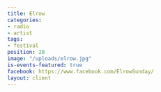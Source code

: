 ```yaml
---
title: Elrow
categories:
- radio
- artist
tags:
- festival
position: 28
image: "/uploads/elrow.jpg"
is-events-featured: true
facebook: https://www.facebook.com/ElrowSunday/
layout: client
---
```


